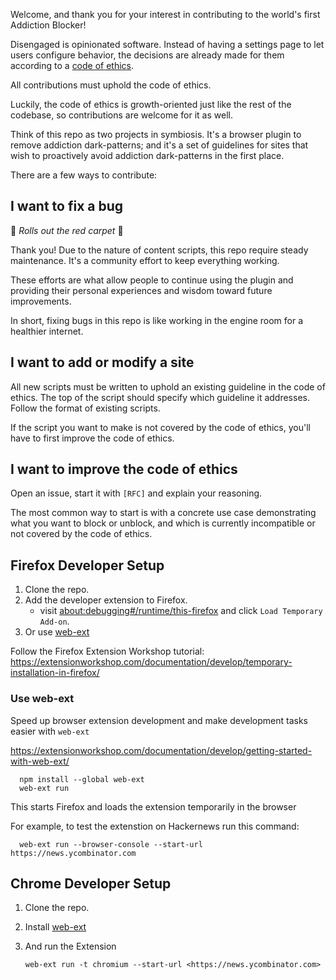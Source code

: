 Welcome, and thank you for your interest in contributing to the world's first Addiction Blocker!

Disengaged is opinionated software. Instead of having a settings page to let users configure behavior, the decisions are already made for them according to a [code of ethics](CODE_OF_ETHICS.md).

All contributions must uphold the code of ethics.

Luckily, the code of ethics is growth-oriented just like the rest of the codebase, so contributions are welcome for it as well.

Think of this repo as two projects in symbiosis. It's a browser plugin to remove addiction dark-patterns; and it's a set of guidelines for sites that wish to proactively avoid addiction dark-patterns in the first place.

There are a few ways to contribute:

## I want to fix a bug

🌹 _Rolls out the red carpet_ 🌹

Thank you! Due to the nature of content scripts, this repo require steady maintenance. It's a community effort to keep everything working.

These efforts are what allow people to continue using the plugin and providing their personal experiences and wisdom toward future improvements.

In short, fixing bugs in this repo is like working in the engine room for a healthier internet.

## I want to add or modify a site

All new scripts must be written to uphold an existing guideline in the code of ethics. The top of the script should specify which guideline it addresses. Follow the format of existing scripts.

If the script you want to make is not covered by the code of ethics, you'll have to first improve the code of ethics.

## I want to improve the code of ethics

Open an issue, start it with `[RFC]` and explain your reasoning.

The most common way to start is with a concrete use case demonstrating what you want to block or unblock, and which is currently incompatible or not covered by the code of ethics.

## Firefox Developer Setup

1. Clone the repo.
2. Add the developer extension to Firefox.
   - visit [about:debugging#/runtime/this-firefox](about:debugging#/runtime/this-firefox) and click `Load Temporary Add-on`.
3. Or use [web-ext](#use-web-ext)

Follow the Firefox Extension Workshop tutorial:
<https://extensionworkshop.com/documentation/develop/temporary-installation-in-firefox/>

### Use web-ext

Speed up browser extension development and make development tasks easier with `web-ext`

<https://extensionworkshop.com/documentation/develop/getting-started-with-web-ext/>

      npm install --global web-ext
      web-ext run

This starts Firefox and loads the extension temporarily in the browser

For example, to test the extenstion on Hackernews run this command:

      web-ext run --browser-console --start-url https://news.ycombinator.com

## Chrome Developer Setup

1. Clone the repo.
2. Install [web-ext](#use-web-ext)
3. And run the Extension

   ```
   web-ext run -t chromium --start-url <https://news.ycombinator.com>
   ```
